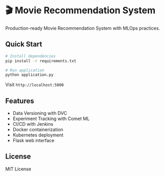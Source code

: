# 🎬 Movie Recommendation System

Production-ready Movie Recommendation System with MLOps practices.

## Quick Start

```bash
# Install dependencies
pip install -r requirements.txt

# Run application
python application.py
```

Visit `http://localhost:5000`

## Features

- Data Versioning with DVC
- Experiment Tracking with Comet ML
- CI/CD with Jenkins
- Docker containerization
- Kubernetes deployment
- Flask web interface

## License

MIT License
